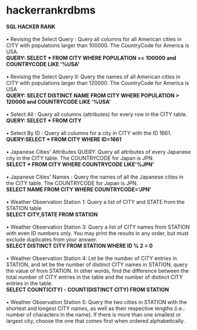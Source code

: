 # hackerrankrdbms
<table>
<tr>
<b>SQL HACKER RANK </b> <br> <br>
</tr>
<tr>
•	Revising the Select Query : Query all columns for all American cities in CITY with populations larger than 100000. The CountryCode for America is USA. 
   <br> 
   <b> QUERY:  SELECT * FROM CITY WHERE POPULATION >= 100000 and COUNTRYCODE LIKE '%USA' </b>  <br>
  <br> 
</tr>
<tr>
•	Revising the Select Query II: Query the names of all American cities in CITY with populations larger than 120000. The CountryCode for America is USA <br> 
 <b> QUERY: SELECT DISTINCT NAME FROM CITY WHERE POPULATION > 120000 and COUNTRYCODE LIKE '%USA' </b>   <br>
 <br>
</tr>
<tr>
•	Select All : Query all columns (attributes) for every row in the CITY table.  <br>
<b> QUERY: SELECT * FROM CITY </b>  <br> 
<br>
</tr>
<tr>
•	Select By ID : Query all columns for a city in CITY with the ID 1661.  <br>
<b>QUERY:SELECT * FROM CITY WHERE ID=1661 </b>  <br>
<br>
</tr>
<tr>
• Japanese Cities' Attributes QUERY: Query all attributes of every Japanese city in the CITY table. The COUNTRYCODE for Japan is JPN.  <br>
<b> SELECT * FROM CITY WHERE COUNTRYCODE LIKE'%JPN'  </b> <br>
<br>
</tr>
<tr>
• Japanese Cities' Names : Query the names of all the Japanese cities in the CITY table. The COUNTRYCODE for Japan is JPN. <br>
<b> SELECT NAME FROM CITY WHERE COUNTRYCODE='JPN'  </b> <br>
<br>
</tr>
<tr>
• Weather Observation Station 1: Query a list of CITY and STATE from the STATION table <br>
<b> SELECT CITY,STATE FROM STATION  </b> <br>
<br>
</tr> 
<tr>
• Weather Observation Station 3: Query a list of CITY names from STATION with even ID numbers only. You may print the results in any order, but must exclude duplicates from your answer.  <br>
<b> SELECT DISTINCT CITY FROM STATION  WHERE ID % 2 = 0  </b> <br>
<br>
</tr> 
<tr>
• Weather Observation Station 4: Let  be the number of CITY entries in STATION, and let  be the number of distinct CITY names in STATION; query the value of  from STATION. In other words, find the difference between the total number of CITY entries in the table and the number of distinct CITY entries in the table.   <br>
<b> SELECT COUNT(CITY) - COUNT(DISTINCT CITY) FROM STATION  </b> <br>
<br>
</tr> 
<tr>
• Weather Observation Station 5: Query the two cities in STATION with the shortest and longest CITY names, as well as their respective lengths (i.e.: number of characters in the name). If there is more than one smallest or largest city, choose the one that comes first when ordered alphabetically.  <br>
<b>   </b> <br>
<br>
</tr> 

